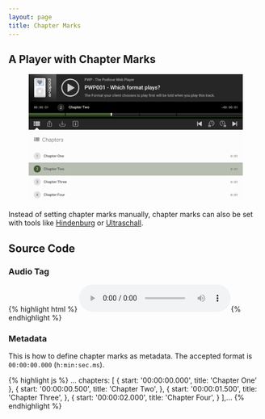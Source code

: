 ```yaml
---
layout: page
title: Chapter Marks
---
```


## A Player with Chapter Marks

<figure class="mb">
  <img src="/assets/webplayer/examples/chapters.png" alt="Player with chapter marks" class="fullwidth-img shadow">
</figure>

Instead of setting chapter marks manually, chapter marks can also be set with tools like [Hindenburg](http://hindenburg.com/) or [Ultraschall](http://ultraschall.fm/).

## Source Code

### Audio Tag

{% highlight html %}
<audio controls="controls">
  <source src="podlove-test-track.mp4" type="audio/mp4">
  <source src="podlove-test-track.mp3" type="audio/mpeg">
  <source src="podlove-test-track.ogg" type="audio/ogg; codecs=vorbis">
  <source src="podlove-test-track.opus" type="audio/ogg; codecs=opus">
  <object type="application/x-shockwave-flash" data="/bin/flashmediaelement.swf">
    <param name="movie" value="/bin/flashmediaelement.swf"/>
    <param name="flashvars" value="controls=true&amp;file=format-test-track.mp4"/>
  </object>
</audio>{% endhighlight %}

### Metadata
This is how to define chapter marks as metadata.
The accepted format is `00:00:00.000` (`h:min:sec.ms`).

{% highlight js %}
...
chapters: [
  {
    start: '00:00:00.000',
    title: 'Chapter One'
  },
  {
    start: '00:00:00.500',
    title: 'Chapter Two',
  },
  {
    start: '00:00:01.500',
    title: 'Chapter Three',
  },
  {
    start: '00:00:02.000',
    title: 'Chapter Four',
  }
 ],...
 {% endhighlight %}
